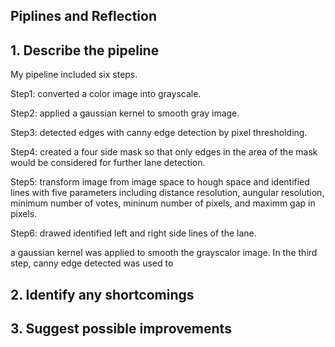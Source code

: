 Piplines and Reflection
---
## 1. Describe the pipeline
My pipeline included six steps. 

Step1: converted a color image into grayscale.

Step2: applied a gaussian kernel to smooth gray image.

Step3: detected edges with canny edge detection by pixel thresholding.

Step4: created a four side mask so that only edges in the area of the mask would be considered for further lane detection.

Step5: transform image from image space to hough space and identified lines with five parameters including distance resolution, aungular resolution, minimum number of votes, mininum number of pixels, and maximm gap in pixels. 

Step6: drawed identified left and right side lines of the lane.

a gaussian kernel was applied to smooth the grayscalor image. In the third step, canny edge detected was used to 

## 2. Identify any shortcomings

## 3. Suggest possible improvements
